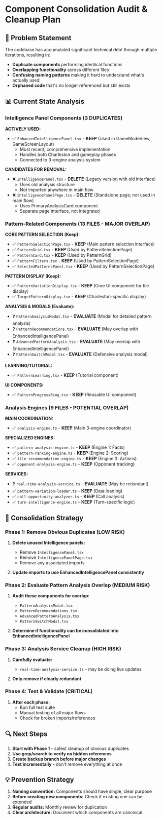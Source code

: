 # Component Consolidation Audit & Cleanup Plan

## 🚨 Problem Statement
The codebase has accumulated significant technical debt through multiple iterations, resulting in:
- **Duplicate components** performing identical functions
- **Overlapping functionality** across different files  
- **Confusing naming patterns** making it hard to understand what's actually used
- **Orphaned code** that's no longer referenced but still exists

## 📊 Current State Analysis

### Intelligence Panel Components (3 DUPLICATES)
**ACTIVELY USED:**
- ✅ `EnhancedIntelligencePanel.tsx` - **KEEP** (Used in GameModeView, GameScreenLayout)
  - Most recent, comprehensive implementation
  - Handles both Charleston and gameplay phases
  - Connected to 3-engine analysis system

**CANDIDATES FOR REMOVAL:**
- ❌ `IntelligencePanel.tsx` - **DELETE** (Legacy version with old interface)
  - Uses old analysis structure
  - Not imported anywhere in main flow
- ❌ `IntelligencePanelPage.tsx` - **DELETE** (Standalone page, not used in main flow)
  - Uses PrimaryAnalysisCard component
  - Separate page interface, not integrated

### Pattern-Related Components (13 FILES - MAJOR OVERLAP)
**CORE PATTERN SELECTION (Keep):**
- ✅ `PatternSelectionPage.tsx` - **KEEP** (Main pattern selection interface)
- ✅ `PatternGrid.tsx` - **KEEP** (Used by PatternSelectionPage)
- ✅ `PatternCard.tsx` - **KEEP** (Used by PatternGrid)
- ✅ `PatternFilters.tsx` - **KEEP** (Used by PatternSelectionPage)
- ✅ `SelectedPatternsPanel.tsx` - **KEEP** (Used by PatternSelectionPage)

**PATTERN DISPLAY (Keep):**
- ✅ `PatternVariationDisplay.tsx` - **KEEP** (Core UI component for tile display)
- ✅ `TargetPatternDisplay.tsx` - **KEEP** (Charleston-specific display)

**ANALYSIS & MODALS (Evaluate):**
- ❓ `PatternAnalysisModal.tsx` - **EVALUATE** (Modal for detailed pattern analysis)
- ❓ `PatternRecommendations.tsx` - **EVALUATE** (May overlap with EnhancedIntelligencePanel)
- ❓ `AdvancedPatternAnalysis.tsx` - **EVALUATE** (May overlap with EnhancedIntelligencePanel)
- ❓ `PatternSwitchModal.tsx` - **EVALUATE** (Defensive analysis modal)

**LEARNING/TUTORIAL:**
- ✅ `PatternLearning.tsx` - **KEEP** (Tutorial component)

**UI COMPONENTS:**
- ✅ `PatternProgressRing.tsx` - **KEEP** (Reusable UI component)

### Analysis Engines (9 FILES - POTENTIAL OVERLAP)
**MAIN COORDINATION:**
- ✅ `analysis-engine.ts` - **KEEP** (Main 3-engine coordinator)

**SPECIALIZED ENGINES:**
- ✅ `pattern-analysis-engine.ts` - **KEEP** (Engine 1: Facts)
- ✅ `pattern-ranking-engine.ts` - **KEEP** (Engine 2: Scoring) 
- ✅ `tile-recommendation-engine.ts` - **KEEP** (Engine 3: Actions)
- ✅ `opponent-analysis-engine.ts` - **KEEP** (Opponent tracking)

**SERVICES:**
- ❓ `real-time-analysis-service.ts` - **EVALUATE** (May be redundant)
- ✅ `pattern-variation-loader.ts` - **KEEP** (Data loading)
- ✅ `call-opportunity-analyzer.ts` - **KEEP** (Call analysis)
- ✅ `turn-intelligence-engine.ts` - **KEEP** (Turn-specific logic)

## 🎯 Consolidation Strategy

### Phase 1: Remove Obvious Duplicates (LOW RISK)
1. **Delete unused Intelligence panels:**
   - Remove `IntelligencePanel.tsx` 
   - Remove `IntelligencePanelPage.tsx`
   - Remove any associated imports

2. **Update imports to use EnhancedIntelligencePanel consistently**

### Phase 2: Evaluate Pattern Analysis Overlap (MEDIUM RISK)
1. **Audit these components for overlap:**
   - `PatternAnalysisModal.tsx`
   - `PatternRecommendations.tsx` 
   - `AdvancedPatternAnalysis.tsx`
   - `PatternSwitchModal.tsx`

2. **Determine if functionality can be consolidated into EnhancedIntelligencePanel**

### Phase 3: Analysis Service Cleanup (HIGH RISK)
1. **Carefully evaluate:**
   - `real-time-analysis-service.ts` - may be doing live updates
   
2. **Only remove if clearly redundant**

### Phase 4: Test & Validate (CRITICAL)
1. **After each phase:**
   - Run full test suite
   - Manual testing of all major flows
   - Check for broken imports/references

## 🔍 Next Steps

1. **Start with Phase 1** - safest cleanup of obvious duplicates
2. **Use grep/search to verify no hidden references** 
3. **Create backup branch before major changes**
4. **Test incrementally** - don't remove everything at once

## 💡 Prevention Strategy

1. **Naming convention:** Components should have single, clear purpose
2. **Before creating new components:** Check if existing one can be extended
3. **Regular audits:** Monthly review for duplication
4. **Clear architecture:** Document which components are canonical
